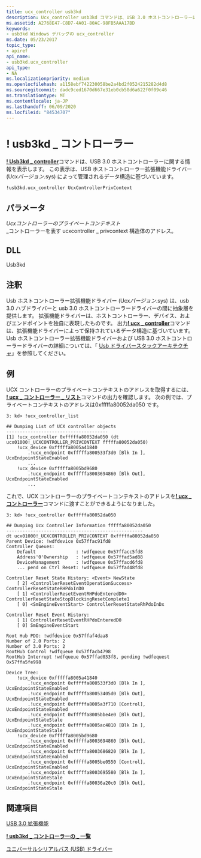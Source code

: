 ```yaml
---
title: ucx_controller usb3kd
description: Ucx_controller usb3kd コマンドは、USB 3.0 ホストコントローラーに関する情報を表示します。 表示は、UcxVersion. sys によって管理されるデータ構造に基づいています。
ms.assetid: A2768E47-C8D7-4A01-80AC-98FB5AAA17BD
keywords:
- usb3kd Windows デバッグの ucx_controller
ms.date: 05/23/2017
topic_type:
- apiref
api_name:
- usb3kd.ucx_controller
api_type:
- NA
ms.localizationpriority: medium
ms.openlocfilehash: a1158ebf742230058be2a4bd2f0524215282d4d8
ms.sourcegitcommit: dadc9ced1670d667e31eb0cb58d6a622f0f09c46
ms.translationtype: MT
ms.contentlocale: ja-JP
ms.lasthandoff: 06/09/2020
ms.locfileid: "84534707"
---
```

# <a name="usb3kducx_controller"></a>! usb3kd \_ コントローラー


[**! Usb3kd \_ controller**](-usb3kd-device-info.md)コマンドは、USB 3.0 ホストコントローラーに関する情報を表示します。 この表示は、USB ホストコントローラー拡張機能ドライバー (Ucx*バージョン*.sys) によって管理されるデータ構造に基づいています。

```dbgcmd
!usb3kd.ucx_controller UcxControllerPrivContext
```

## <a name="span-idddk__devobj_dbgspanspan-idddk__devobj_dbgspanparameters"></a><span id="ddk__devobj_dbg"></span><span id="DDK__DEVOBJ_DBG"></span>パラメータ


<span id="_______UcxControllerPrivContext______"></span><span id="_______ucxcontrollerprivcontext______"></span><span id="_______UCXCONTROLLERPRIVCONTEXT______"></span>*Ucxコントローラーのプライベートコンテキスト*   
\_コントローラーを表す ucxcontroller \_ privcontext 構造体のアドレス。

## <a name="span-iddllspanspan-iddllspandll"></a><span id="DLL"></span><span id="dll"></span>DLL


Usb3kd

<a name="remarks"></a>注釈
-------

Usb ホストコントローラー拡張機能ドライバー (Ucx*バージョン*.sys) は、usb 3.0 ハブドライバーと usb 3.0 ホストコントローラードライバーの間に抽象層を提供します。 拡張機能ドライバーは、ホストコントローラー、デバイス、およびエンドポイントを独自に表現したものです。 出力[**! ucx \_ controller**](-usb3kd-device-info.md)コマンドは、拡張機能ドライバーによって保持されているデータ構造に基づいています。 Usb ホストコントローラー拡張機能ドライバーおよび USB 3.0 ホストコントローラードライバーの詳細については、「 [Usb ドライバースタックアーキテクチャ](https://docs.microsoft.com/windows-hardware/drivers/ddi/index)」を参照してください。

<a name="examples"></a>例
--------

UCX コントローラーのプライベートコンテキストのアドレスを取得するには、 [**! ucx \_ コントローラー \_ リスト**](-usb3kd-ucx-controller-list.md)コマンドの出力を確認します。 次の例では、プライベートコンテキストのアドレスは0xfffffa80052da050 です。

```dbgcmd
3: kd> !ucx_controller_list

## Dumping List of UCX controller objects
--------------------------------------
[1] !ucx_controller 0xfffffa80052da050 (dt ucx01000!_UCXCONTROLLER_PRIVCONTEXT fffffa80052da050)
    !ucx_device 0xfffffa8005a41840
        .!ucx_endpoint 0xfffffa800533f3d0 [Blk In ], UcxEndpointStateEnabled
        ...
    !ucx_device 0xfffffa8005bd9680
        .!ucx_endpoint 0xfffffa8003694860 [Blk Out], UcxEndpointStateEnabled
        ...
```

これで、UCX コントローラーのプライベートコンテキストのアドレスを[**! ucx \_ コントローラー**](-usb3kd-device-info.md)コマンドに渡すことができるようになりました。

```dbgcmd
3: kd> !ucx_controller 0xfffffa80052da050

## Dumping Ucx Controller Information fffffa80052da050
---------------------------------------------------
dt ucx01000!_UCXCONTROLLER_PRIVCONTEXT 0xfffffa80052da050
Parent Device: !wdfdevice 0x57ffac91fd8
Controller Queues:
    Default               : !wdfqueue 0x57ffacc5fd8
    Address'0'Ownership   : !wdfqueue 0x57ffad5ad88
    DeviceManagement      : !wdfqueue 0x57ffacd6fd8
    ... pend on Ctrl Reset: !wdfqueue 0x57ffad48fd8

Controller Reset State History: <Event> NewState 
    [ 2] <ControllerResetEventOperationSuccess> ControllerResetStateRHPdoInD0
    [ 1] <ControllerResetEventRHPdoEnteredD0> ControllerResetStateStopBlockingResetComplete1
    [ 0] <SmEngineEventStart> ControllerResetStateRhPdoInDx

Controller Reset Event History:
    [ 1] ControllerResetEventRHPdoEnteredD0
    [ 0] SmEngineEventStart

Root Hub PDO: !wdfdevice 0x57ffaf4daa8
Number of 2.0 Ports: 2
Number of 3.0 Ports: 2
RootHub Control !wdfqueue 0x57ffacb4798
RootHub Interrupt !wdfqueue 0x57ffad033f8, pending !wdfequest 0x57ffa5fe998

Device Tree:
    !ucx_device 0xfffffa8005a41840
        .!ucx_endpoint 0xfffffa800533f3d0 [Blk In ], UcxEndpointStateEnabled
        .!ucx_endpoint 0xfffffa80053405d0 [Blk Out], UcxEndpointStateEnabled
        .!ucx_endpoint 0xfffffa8005a3f710 [Control], UcxEndpointStateEnabled
        .!ucx_endpoint 0xfffffa8005bbe4e0 [Blk Out], UcxEndpointStateStale
        .!ucx_endpoint 0xfffffa8005ac4810 [Blk In ], UcxEndpointStateStale
    !ucx_device 0xfffffa8005bd9680
        .!ucx_endpoint 0xfffffa8003694860 [Blk Out], UcxEndpointStateEnabled
        .!ucx_endpoint 0xfffffa8003686820 [Blk In ], UcxEndpointStateEnabled
        .!ucx_endpoint 0xfffffa8005be0550 [Control], UcxEndpointStateEnabled
        .!ucx_endpoint 0xfffffa8003695580 [Blk In ], UcxEndpointStateStale
        .!ucx_endpoint 0xfffffa80036a20c0 [Blk Out], UcxEndpointStateStale
```

## <a name="span-idsee_alsospansee-also"></a><span id="see_also"></span>関連項目


[USB 3.0 拡張機能](usb-3-extensions.md)

[**! usb3kd \_ コントローラーの \_ 一覧**](-usb3kd-ucx-controller-list.md)

[ユニバーサルシリアルバス (USB) ドライバー](https://docs.microsoft.com/windows-hardware/drivers/usbcon/)

 

 






